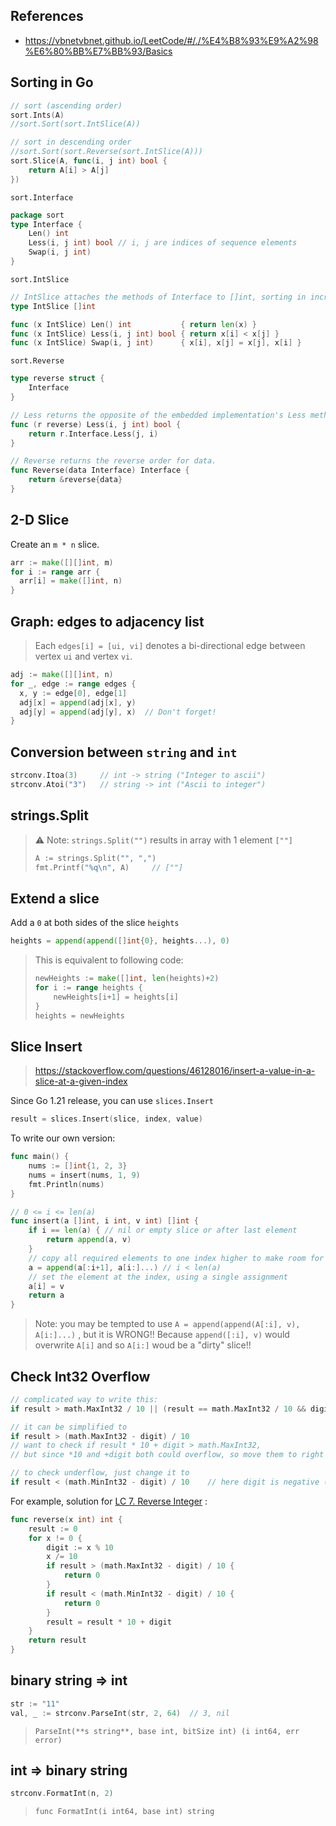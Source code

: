 ## References

- https://vbnetvbnet.github.io/LeetCode/#/./%E4%B8%93%E9%A2%98%E6%80%BB%E7%BB%93/Basics



## Sorting in Go

```go
// sort (ascending order)
sort.Ints(A)
//sort.Sort(sort.IntSlice(A))

// sort in descending order
//sort.Sort(sort.Reverse(sort.IntSlice(A)))
sort.Slice(A, func(i, j int) bool {
    return A[i] > A[j]
})
```

`sort.Interface` 

```go
package sort
type Interface {
    Len() int
    Less(i, j int) bool	// i, j are indices of sequence elements
    Swap(i, j int)
}
```

`sort.IntSlice` 

```go
// IntSlice attaches the methods of Interface to []int, sorting in increasing order.
type IntSlice []int

func (x IntSlice) Len() int           { return len(x) }
func (x IntSlice) Less(i, j int) bool { return x[i] < x[j] }
func (x IntSlice) Swap(i, j int)      { x[i], x[j] = x[j], x[i] }
```

`sort.Reverse` 

```go
type reverse struct {
	Interface
}

// Less returns the opposite of the embedded implementation's Less method.
func (r reverse) Less(i, j int) bool {
	return r.Interface.Less(j, i)
}

// Reverse returns the reverse order for data.
func Reverse(data Interface) Interface {
	return &reverse{data}
}
```



## 2-D Slice

Create an `m * n` slice.

```go
arr := make([][]int, m)
for i := range arr {
  arr[i] = make([]int, n)
}
```



## Graph: edges to adjacency list

> Each `edges[i] = [ui, vi]` denotes a bi-directional edge between vertex `ui` and vertex `vi`.

```go
adj := make([][]int, n)
for _, edge := range edges {
  x, y := edge[0], edge[1]
  adj[x] = append(adj[x], y)
  adj[y] = append(adj[y], x)  // Don't forget!
}
```



## Conversion between `string` and `int`

```go
strconv.Itoa(3)		// int -> string ("Integer to ascii")
strconv.Atoi("3")	// string -> int ("Ascii to integer")
```



## strings.Split 

> ⚠️ Note: `strings.Split("")` results in array with 1 element `[""]` 
>
> ```go
> A := strings.Split("", ",")
> fmt.Printf("%q\n", A)		// [""]
> ```



## Extend a slice

Add a `0` at both sides of the slice `heights` 

```go
heights = append(append([]int{0}, heights...), 0)
```

> This is equivalent to following code:
>
> ```go
> newHeights := make([]int, len(heights)+2)
> for i := range heights {
>     newHeights[i+1] = heights[i]
> }
> heights = newHeights
> ```



## Slice Insert

> https://stackoverflow.com/questions/46128016/insert-a-value-in-a-slice-at-a-given-index 

Since Go 1.21 release, you can use `slices.Insert` 

```go
result = slices.Insert(slice, index, value)
```

To write our own version:

```go
func main() {
	nums := []int{1, 2, 3}
	nums = insert(nums, 1, 9)
	fmt.Println(nums)
}

// 0 <= i <= len(a)
func insert(a []int, i int, v int) []int {
	if i == len(a) { // nil or empty slice or after last element
		return append(a, v)
	}
	// copy all required elements to one index higher to make room for the new element
	a = append(a[:i+1], a[i:]...) // i < len(a)
	// set the element at the index, using a single assignment
	a[i] = v
	return a
}
```

> Note: you may be tempted to use `A = append(append(A[:i], v), A[i:]...)` , but it is WRONG!! Because `append([:i], v)` would overwrite `A[i]` and so `A[i:]` woud be a "dirty" slice!!



## Check Int32 Overflow

```go
// complicated way to write this:
if result > math.MaxInt32 / 10 || (result == math.MaxInt32 / 10 && digit > math.MaxInt32 % 10)

// it can be simplified to
if result > (math.MaxInt32 - digit) / 10
// want to check if result * 10 + digit > math.MaxInt32,
// but since *10 and +digit both could overflow, so move them to right side

// to check underflow, just change it to
if result < (math.MinInt32 - digit) / 10	// here digit is negative (num % 10)
```

For example, solution for [LC 7. Reverse Integer](https://leetcode.com/problems/reverse-integer/) :

```go
func reverse(x int) int {
    result := 0
    for x != 0 {
        digit := x % 10
        x /= 10
        if result > (math.MaxInt32 - digit) / 10 {
            return 0
        }
        if result < (math.MinInt32 - digit) / 10 {
            return 0
        }
        result = result * 10 + digit
    }
    return result
}
```



## binary string => int

```go
str := "11"
val, _ := strconv.ParseInt(str, 2, 64)	// 3, nil
```

> `ParseInt(**s string**, base int, bitSize int) (i int64, err error)` 

## int => binary string

```go
strconv.FormatInt(n, 2)
```

> `func FormatInt(i int64, base int) string` 

